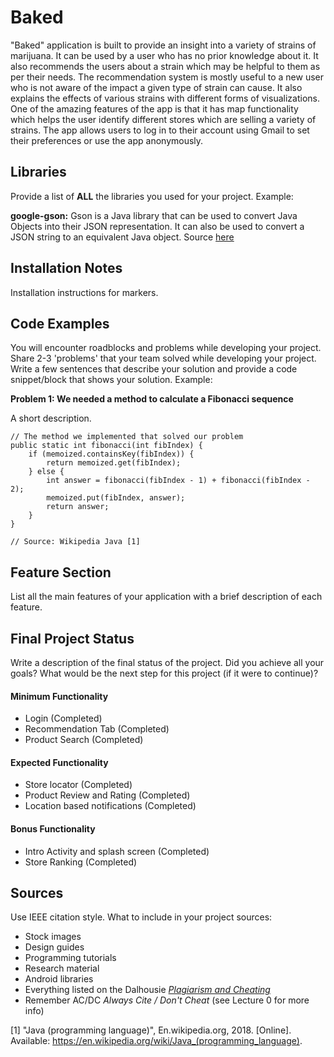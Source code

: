 # Baked
"Baked" application is built to provide an insight into a variety of strains of marijuana. It can be used by a user who has no prior knowledge about it. It also recommends the users about a strain which may be helpful to them as per their needs. The recommendation system is mostly useful to a new user who is not aware of the impact a given type of strain can cause. It also explains the effects of various strains with different forms of visualizations. One of the amazing features of the app is that it has map functionality which helps the user identify different stores which are selling a variety of strains. The app allows users to log in to their account using Gmail to set their preferences or use the app anonymously.

## Libraries
Provide a list of **ALL** the libraries you used for your project. Example:

**google-gson:** Gson is a Java library that can be used to convert Java Objects into their JSON representation. It can also be used to convert a JSON string to an equivalent Java object. Source [here](https://github.com/google/gson)

## Installation Notes
Installation instructions for markers.

## Code Examples
You will encounter roadblocks and problems while developing your project. Share 2-3 'problems' that your team solved while developing your project. Write a few sentences that describe your solution and provide a code snippet/block that shows your solution. Example:

**Problem 1: We needed a method to calculate a Fibonacci sequence**

A short description.
```
// The method we implemented that solved our problem
public static int fibonacci(int fibIndex) {
    if (memoized.containsKey(fibIndex)) {
        return memoized.get(fibIndex);
    } else {
        int answer = fibonacci(fibIndex - 1) + fibonacci(fibIndex - 2);
        memoized.put(fibIndex, answer);
        return answer;
    }
}

// Source: Wikipedia Java [1]
```

## Feature Section
List all the main features of your application with a brief description of each feature.

## Final Project Status
Write a description of the final status of the project. Did you achieve all your goals? What would be the next step for this project (if it were to continue)?

#### Minimum Functionality
- Login (Completed)
- Recommendation Tab (Completed)
- Product Search (Completed)

#### Expected Functionality
- Store locator (Completed)
- Product Review and Rating (Completed)
- Location based notifications (Completed)

#### Bonus Functionality
- Intro Activity and splash screen (Completed)
- Store Ranking (Completed)


## Sources
Use IEEE citation style.
What to include in your project sources:
- Stock images
- Design guides
- Programming tutorials
- Research material
- Android libraries
- Everything listed on the Dalhousie [*Plagiarism and Cheating*](https://www.dal.ca/dept/university_secretariat/academic-integrity/plagiarism-cheating.html)
- Remember AC/DC *Always Cite / Don't Cheat* (see Lecture 0 for more info)

[1] "Java (programming language)", En.wikipedia.org, 2018. [Online]. Available: https://en.wikipedia.org/wiki/Java_(programming_language).
